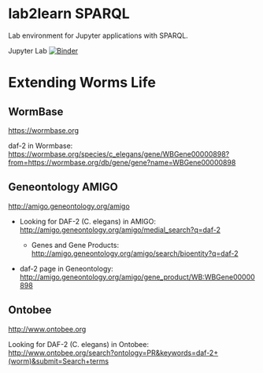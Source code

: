 # lab2learn SPARQL
Lab environment for Jupyter applications with SPARQL.

Jupyter Lab [![Binder](https://mybinder.org/badge.svg)](https://mybinder.org/v2/gh/santanche/lab2learn/master?urlpath=sparql)


# Extending Worms Life

## WormBase

https://wormbase.org

daf-2 in Wormbase: https://wormbase.org/species/c_elegans/gene/WBGene00000898?from=https://wormbase.org/db/gene/gene?name=WBGene00000898

## Geneontology AMIGO

http://amigo.geneontology.org/amigo

* Looking for DAF-2 (C. elegans) in AMIGO: http://amigo.geneontology.org/amigo/medial_search?q=daf-2
  * Genes and Gene Products: http://amigo.geneontology.org/amigo/search/bioentity?q=daf-2
  
* daf-2 page in Geneontology: http://amigo.geneontology.org/amigo/gene_product/WB:WBGene00000898

## Ontobee

http://www.ontobee.org

Looking for DAF-2 (C. elegans) in Ontobee: http://www.ontobee.org/search?ontology=PR&keywords=daf-2+(worm)&submit=Search+terms


